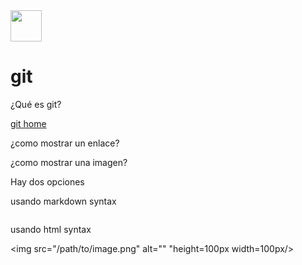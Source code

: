 <img src="https://git-scm.com/images/logos/downloads/Git-Icon-1788C.png" width="50px"/>

<!---
![git](https://git-scm.com/images/logos/downloads/Git-Icon-1788C.png) { width="75px" }
-->

# git

¿Qué es git?

[git home](https://git-scm.com/)

¿como mostrar un enlace?

[](path)

¿como mostrar una imagen?

Hay dos opciones

usando markdown syntax

  ![<alt text>](/path/to/image.png "mouseover text")
    
usando html syntax

  <img src="/path/to/image.png" alt="<alt text>" "height=100px width=100px/>

